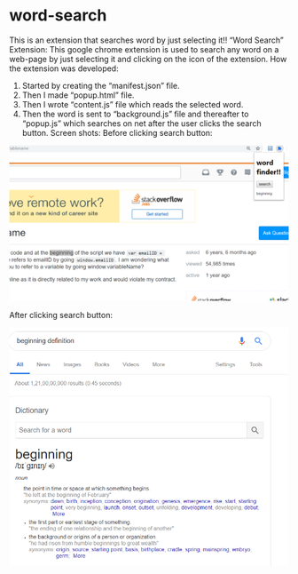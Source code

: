 # word-search
This is an extension that searches word by just selecting it!!
“Word Search” Extension:
This google chrome extension is used to search any word on a web-page by just selecting it and clicking on the icon of the extension.
How the extension was developed:
1)	Started by creating the “manifest.json” file.
2)	Then I made “popup.html” file.
3)	Then I wrote “content.js” file which reads the selected word.
4)	Then the word is sent to “background.js” file and thereafter to “popup.js” which searches on net after the user clicks the search button.
Screen shots:
Before clicking search button:


![Screenshot](screenshot1.png)



 
After clicking search button:



![Screenshot](screenshot2.png)
 
